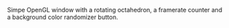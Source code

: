 Simpe OpenGL window with a rotating octahedron, a framerate counter and a background color randomizer button.
